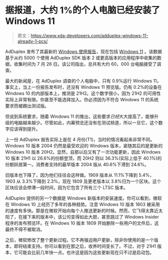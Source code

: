 # 据报道，大约 1%的个人电脑已经安装了 Windows 11

> 原文：<https://www.xda-developers.com/adduplex-windows-11-already-1-pcs/>

AdDuplex 发布了其最新的 [Windows 使用报告](https://reports.adduplex.com/#/r/2021-07)，现在包括 [Windows 11](https://www.xda-developers.com/windows-11/) 。该数据基于从约 5000 个使用 AdDuplex SDK 版本 2 或更高版本的应用程序中收集的数据，收集时间为 7 月 26 日。该公司指出，总共有大约 60，000 台电脑接受了调查。

最大的新闻是，在 AdDuplex 调查的个人电脑中，只有 0.9%运行 Windows 11。事实上，当上一份报告发布时，还没有 Windows 11 预览版。仍有 0.2%的设备在 Windows 10 的内部版本上，推测是 21H2。这个数字很小，因为 21H2 的可用性实际上非常有限。你甚至不能选择加入。你必须因为不符合 Windows 11 的系统要求而被踢出测试版。

但说到系统要求，随着 Windows 11 的推出，这些要求*已经*大大提高了。能够升级的电脑越来越少。尽管如此，内幕预览还没有在测试频道，所以一旦它，这个数字应该得到提升。

上一份 AdDuplex 报告实际上是在 4 月份(T1)，当时的情况看起来非常不同。Windows 10 版本 2004 仍然是最受欢迎的 Windows 版本，紧随其后的是更新的 Windows 10 版本 20H2。显然，自那以后又有了一次功能更新，因此 Windows 10 版本 21H1 以 26.6%的份额登顶，而 20H2 则以 36.3%(实际上低于 40.1%)的份额跃居第一。消费者支持的最早版本 2004 版从 40.6%下滑到 24.6%。

旧版本也下降了，因为他们往往会这样做。1909 版本从 11.1%下降到 5.4%，1903 从 3.3%下降到 2.3%，现在 1809 及更老版本以 3.8%归为一个区块。这个区块应该会停滞一段时间，因为它包含了所有三个 LTSC 版本。

AdDuplex 提供的另一个数据是 Windows 新版本的安装速度。你可以看到，微软在 Windows 10 上经历了多年的各种趋势。注意 Windows 10 版本 1803 被采用的速度有多快。那是在微软开始向每个人推送更新的时候。然而，它飞得太靠近太阳了，在接下来的版本中，该公司变得如此大胆，甚至跳过了 Windows Insider 程序的发布预览环。在 Windows 10 版本 1809 开始删除一些用户的文件后，这最终不得不被取消。

之后，微软修改了整个更新过程。它不再强迫用户更新，除非你使用的是一个版本，即将结束支持。你可以看到在那之后，收养时间变长了。不过，对于 21H1 版本，它可能会比前几年快一点。也许这是因为这些更新现在只不过是启动包。